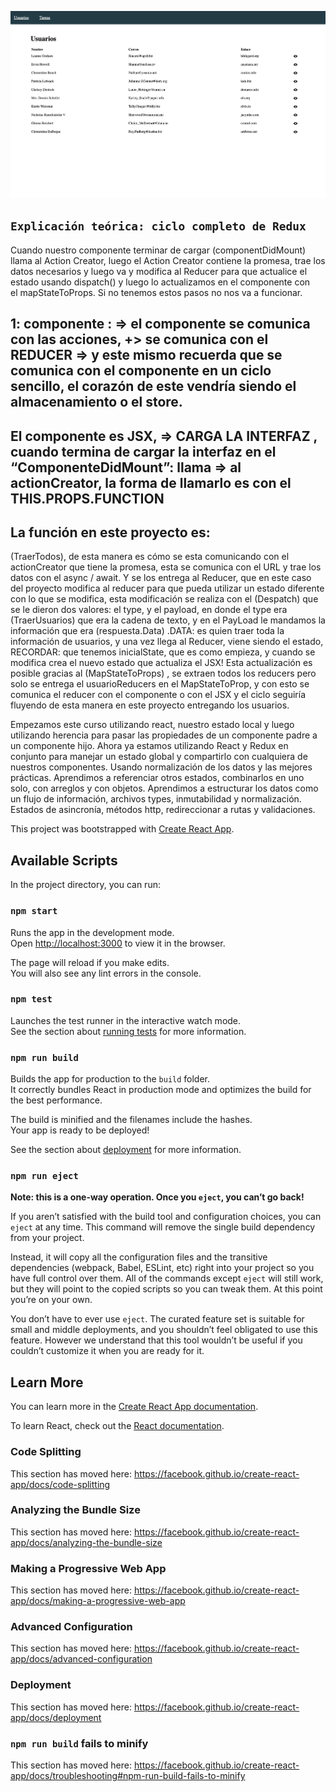 ![GitHub Logo](/src/img/screen.png)

## `Explicación teórica: ciclo completo de Redux`

Cuando nuestro componente terminar de cargar (componentDidMount) llama al Action Creator, luego el Action Creator contiene la promesa, trae los datos necesarios y luego va y modifica al Reducer para que actualice el estado usando dispatch() y luego lo actualizamos en el componente con el mapStateToProps.
Si no tenemos estos pasos no nos va a funcionar.

## 1: componente : => el componente se comunica con las acciones, +> se comunica con el REDUCER => y este mismo recuerda que se comunica con el componente en un ciclo sencillo, el corazón de este vendría siendo el almacenamiento o el store.

## El componente es JSX, => CARGA LA INTERFAZ , cuando termina de cargar la interfaz en el “ComponenteDidMount”: llama =>  al actionCreator,  la forma de llamarlo es con el THIS.PROPS.FUNCTION

## La función en este proyecto es: 
(TraerTodos), de esta manera es cómo se esta comunicando con el actionCreator que tiene la promesa, esta se comunica  con el URL y trae los datos con el async / await. Y se los entrega al Reducer, que en este caso del proyecto modifica al reducer para que pueda utilizar un estado diferente con lo que se modifica, esta modificación se realiza con el (Despatch) que se le dieron dos valores: el type, y el payload, en donde el type era (TraerUsuarios) que era la cadena de texto, y en el PayLoad le mandamos la información que era (respuesta.Data) .DATA: es quien traer toda la información de usuarios, y una vez llega al Reducer, viene siendo el estado, RECORDAR: que tenemos inicialState, que es como empieza, y cuando se modifica crea el nuevo estado que actualiza el JSX!  Esta actualización es posible gracias al (MapStateToProps) , se extraen todos los reducers pero solo se entrega el usuarioReducers en el MapStateToProp, y con esto se comunica el reducer con el componente o con el JSX y el ciclo seguiría fluyendo de esta manera en este proyecto entregando los usuarios.

Empezamos este curso utilizando react, nuestro estado local y luego utilizando herencia para pasar las propiedades de un componente padre a un componente hijo.
Ahora ya estamos utilizando React y Redux en conjunto para manejar un estado global y compartirlo con cualquiera de nuestros componentes. Usando normalización de los datos y las mejores prácticas.
Aprendimos a referenciar otros estados, combinarlos en uno solo, con arreglos y con objetos. Aprendimos a estructurar los datos como un flujo de información, archivos types, inmutabilidad y normalización. Estados de asincronía, métodos http, redireccionar a rutas y validaciones.


This project was bootstrapped with [Create React App](https://github.com/facebook/create-react-app).

## Available Scripts

In the project directory, you can run:

### `npm start`

Runs the app in the development mode.<br />
Open [http://localhost:3000](http://localhost:3000) to view it in the browser.

The page will reload if you make edits.<br />
You will also see any lint errors in the console.

### `npm test`

Launches the test runner in the interactive watch mode.<br />
See the section about [running tests](https://facebook.github.io/create-react-app/docs/running-tests) for more information.

### `npm run build`

Builds the app for production to the `build` folder.<br />
It correctly bundles React in production mode and optimizes the build for the best performance.

The build is minified and the filenames include the hashes.<br />
Your app is ready to be deployed!

See the section about [deployment](https://facebook.github.io/create-react-app/docs/deployment) for more information.

### `npm run eject`

**Note: this is a one-way operation. Once you `eject`, you can’t go back!**

If you aren’t satisfied with the build tool and configuration choices, you can `eject` at any time. This command will remove the single build dependency from your project.

Instead, it will copy all the configuration files and the transitive dependencies (webpack, Babel, ESLint, etc) right into your project so you have full control over them. All of the commands except `eject` will still work, but they will point to the copied scripts so you can tweak them. At this point you’re on your own.

You don’t have to ever use `eject`. The curated feature set is suitable for small and middle deployments, and you shouldn’t feel obligated to use this feature. However we understand that this tool wouldn’t be useful if you couldn’t customize it when you are ready for it.

## Learn More

You can learn more in the [Create React App documentation](https://facebook.github.io/create-react-app/docs/getting-started).

To learn React, check out the [React documentation](https://reactjs.org/).

### Code Splitting

This section has moved here: https://facebook.github.io/create-react-app/docs/code-splitting

### Analyzing the Bundle Size

This section has moved here: https://facebook.github.io/create-react-app/docs/analyzing-the-bundle-size

### Making a Progressive Web App

This section has moved here: https://facebook.github.io/create-react-app/docs/making-a-progressive-web-app

### Advanced Configuration

This section has moved here: https://facebook.github.io/create-react-app/docs/advanced-configuration

### Deployment

This section has moved here: https://facebook.github.io/create-react-app/docs/deployment

### `npm run build` fails to minify

This section has moved here: https://facebook.github.io/create-react-app/docs/troubleshooting#npm-run-build-fails-to-minify
